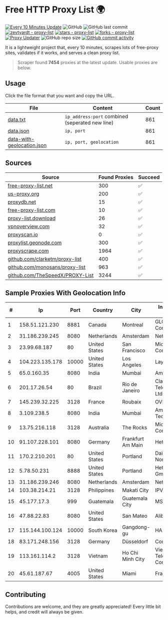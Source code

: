 
# Free HTTP Proxy List 🌍

[![Every 10 Minutes Update](https://github.com/mertguvencli/http-proxy-list/actions/workflows/main.yml/badge.svg?branch=main)](https://github.com/mertguvencli/http-proxy-list/actions/workflows/main.yml)
![GitHub](https://img.shields.io/github/license/mertguvencli/http-proxy-list)
![GitHub last commit](https://img.shields.io/github/last-commit/mertguvencli/http-proxy-list)
[![zevtyardt - proxy-list](https://img.shields.io/static/v1?label=zevtyardt&message=proxy-list&color=blue&logo=github)](https://github.com/zevtyardt/proxy-list "Go to GitHub repo")
[![stars - proxy-list](https://img.shields.io/github/stars/zevtyardt/proxy-list?style=social)](https://github.com/zevtyardt/proxy-list)
[![forks - proxy-list](https://img.shields.io/github/forks/zevtyardt/proxy-list?style=social)](https://github.com/zevtyardt/proxy-list)
[![Proxy Updater](https://github.com/zevtyardt/proxy-list/workflows/Proxy%20Updater/badge.svg)](https://github.com/zevtyardt/proxy-list/actions?query=workflow:"Proxy+Updater")
![GitHub repo size](https://img.shields.io/github/repo-size/zevtyardt/proxy-list)
[![GitHub commit activity](https://img.shields.io/github/commit-activity/m/zevtyardt/proxy-list?logo=commits)](https://github.com/zevtyardt/proxy-list/commits/main)

It is a lightweight project that, every 10 minutes, scrapes lots of free-proxy sites, validates if it works, and serves a clean proxy list.

> Scraper found **7454** proxies at the latest update. Usable proxies are below.

## Usage

Click the file format that you want and copy the URL.

|File|Content|Count|
|----|-------|-----|
|[data.txt](https://raw.githubusercontent.com/mertguvencli/http-proxy-list/main/proxy-list/data.txt)|`ip_address:port` combined (seperated new line)|861|
|[data.json](https://raw.githubusercontent.com/mertguvencli/http-proxy-list/main/proxy-list/data.json)|`ip, port`|861|
|[data-with-geolocation.json](https://raw.githubusercontent.com/mertguvencli/http-proxy-list/main/proxy-list/data-with-geolocation.json)|`ip, port, geolocation`|861|

## Sources

|Source|Found Proxies|Succeed|
|------|-------------|-------|
|[free-proxy-list.net](https://free-proxy-list.net)|300|✅|
|[us-proxy.org](https://www.us-proxy.org)|200|✅|
|[proxydb.net](http://proxydb.net)|15|✅|
|[free-proxy-list.com](https://free-proxy-list.com/?page=&port=&type%5B%5D=http&type%5B%5D=https&up_time=0&search=Search)|10|✅|
|[proxy-list.download](https://www.proxy-list.download/HTTP)|26|✅|
|[vpnoverview.com](https://vpnoverview.com/privacy/anonymous-browsing/free-proxy-servers)|32|✅|
|[proxyscan.io](https://www.proxyscan.io)|0|✅|
|[proxylist.geonode.com](https://proxylist.geonode.com/api/proxy-list?limit=300&page=1&sort_by=lastChecked&sort_type=desc&protocols=http,https)|300|✅|
|[proxyscrape.com](https://api.proxyscrape.com/v2/?request=displayproxies&protocol=http&timeout=10000&country=all&ssl=all&anonymity=all)|1964|✅|
|[github.com/clarketm/proxy-list](https://raw.githubusercontent.com/clarketm/proxy-list/master/proxy-list-raw.txt)|400|✅|
|[github.com/monosans/proxy-list](https://raw.githubusercontent.com/monosans/proxy-list/main/proxies/http.txt)|963|✅|
|[github.com/TheSpeedX/PROXY-List](https://raw.githubusercontent.com/TheSpeedX/PROXY-List/master/http.txt)|3244|✅|


## Sample Proxies With Geolocation Info

|#|Ip|Port|Country|City|Internet Service Provider|
|-|--|----|-------|----|-------------------------|
|1|158.51.121.230|8881|Canada|Montreal|GLOBALTELEHOST Corp.|
|2|31.186.239.245|8080|Netherlands|Amsterdam|NetSkope Inc|
|3|23.99.68.187|80|United States|San Francisco|Microsoft Corporation|
|4|104.223.135.178|10000|United States|Los Angeles|LayerHost|
|5|65.0.160.35|8080|India|Mumbai|Amazon.com|
|6|201.17.26.54|80|Brazil|Rio de Janeiro|Claro NXT Telecomunicacoes Ltda|
|7|145.239.32.225|3128|France|Roubaix|OVH SAS|
|8|3.109.238.5|8080|India|Mumbai|Amazon Technologies Inc.|
|9|13.75.216.118|3128|Australia|The Rocks|Microsoft Corporation|
|10|91.107.228.101|8080|Germany|Frankfurt Am Main|Hetzner Online AG|
|11|170.2.210.201|80|United States|Portland|Daimler Trucks of North America LLC|
|12|5.78.50.231|8888|United States|Portland|Hetzner Online GmbH|
|13|31.186.239.246|8080|Netherlands|Amsterdam|NetSkope Inc|
|14|103.38.214.21|3128|Philippines|Makati City|IPVG|
|15|45.177.17.3|999|Guatemala|Guatemala City|MSW S.A.|
|16|47.88.22.83|8080|United States|San Mateo|Alibaba.com LLC|
|17|115.144.100.124|10000|South Korea|Gangdong-gu|HAIonNet|
|18|83.171.248.156|3128|Germany|Düsseldorf|Contabo GmbH|
|19|113.161.114.2|3128|Vietnam|Ho Chi Minh City|VietNam Post and Telecom Corporation|
|20|45.61.187.67|4005|United States|Miami|FranTech Solutions|



## Contributing

Contributions are welcome, and they are greatly appreciated! Every
little bit helps, and credit will always be given.

